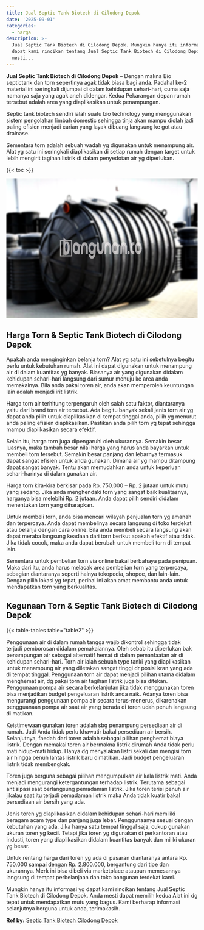 ```yaml
---
title: Jual Septic Tank Biotech di Cilodong Depok
date: '2025-09-01'
categories:
  - harga
description: >-
  Jual Septic Tank Biotech di Cilodong Depok. Mungkin hanya itu informasi yg
  dapat kami rincikan tentang Jual Septic Tank Biotech di Cilodong Depok. Anda
  mesti...
---
```


**Jual Septic Tank Biotech di Cilodong Depok** – Dengan makna Bio septictank dan torn sepertinya agak tidak biasa bagi anda. Padahal ke-2 material ini seringkali dijumpai di dalam kehidupan sehari-hari, cuma saja namanya saja yang agak aneh didengar. Kedua Pekarangan depan rumah tersebut adalah area yang diaplikasikan untuk penampungan.

Septic tank biotech sendiri ialah suatu bio technology yang menggunakan sistem pengolahan limbah domestic sehingga tinja akan mampu diolah jadi paling efisien menjadi carian yang layak dibuang langsung ke got atau drainase.

Sementara torn adalah sebuah wadah yg digunakan untuk menampung air. Alat yg satu ini seringkali diaplikasikan di setiap rumah dengan target untuk lebih mengirit tagihan listrik di dalam penyedotan air yg diperlukan.

{{< toc >}}

![Jual Septic Tank Biotech di Cilodong Depok](/images/jual-bio-septictank-35.png)

## Harga Torn & Septic Tank Biotech di Cilodong Depok

Apakah anda menginginkan belanja torn? Alat yg satu ini sebetulnya begitu perlu untuk kebutuhan rumah. Alat ini dapat digunakan untuk menampung air di dalam kuantitas yg banyak. Biasanya air yang digunakan didalam kehidupan sehari-hari langsung dari sumur menuju ke area anda memakainya. Bila anda pakai toren air, anda akan memperoleh keuntungan lain adalah menjadi irit listrik.

Harga torn air terhitung terpengaruh oleh salah satu faktor, diantaranya yaitu dari brand torn air tersebut. Ada begitu banyak sekali jenis torn air yg dapat anda pilih untuk diaplikasikan di tempat tinggal anda, pilih yg menurut anda paling efisien diaplikasikan. Pastikan anda pilih torn yg tepat sehingga mampu diaplikasikan secara efektif.

Selain itu, harga torn juga dipengaruhi oleh ukurannya. Semakin besar luasnya, maka tambah besar nilai harga yang harus anda bayarkan untuk membeli torn tersebut. Semakin besar panjang dan lebarnya termasuk dapat sangat efisien untuk anda gunakan. Dimana air yg mampu ditampung dapat sangat banyak. Tentu akan memudahkan anda untuk keperluan sehari-harinya di dalam gunakan air.

Harga torn kira-kira berkisar pada Rp. 750.000 – Rp. 2 jutaan untuk mutu yang sedang. Jika anda menghendaki torn yang sangat baik kualitasnya, harganya bisa melebihi Rp. 2 jutaan. Anda dapat pilih sendiri didalam menentukan torn yang diharapkan.

Untuk membeli torn, anda bisa mencari wilayah penjualan torn yg amanah dan terpercaya. Anda dapat membelinya secara langsung di toko terdekat atau belanja dengan cara online. Bila anda membeli secara langsung akan dapat meraba langsung keadaan dari torn berikut apakah efektif atau tidak. Jika tidak cocok, maka anda dapat berubah untuk membeli torn di tempat lain.

Sementara untuk pembelian torn via online bakal berbahaya pada penipuan. Maka dari itu, anda harus melacak area pembelian torn yang terpercaya, sebagian diantaranya seperti halnya tokopedia, shopee, dan lain-lain. Dengan pilih lokasi yg tepat, perihal ini akan amat membantu anda untuk mendapatkan torn yang berkualitas.

## Kegunaan Torn & Septic Tank Biotech di Cilodong Depok

{{< table-tables table="table2" >}}

Penggunaan air di dalam rumah tangga wajib dikontrol sehingga tidak terjadi pemborosan didalam pemakaiannya. Oleh sebab itu diperlukan bak penampungan air sebagai alternatif hemat di dalam pemanfaatan air di kehidupan sehari-hari. Torn air ialah sebuah type tanki yang diaplikasikan untuk menampung air yang diletakan sangat tinggi dr posisi kran yang ada di tempat tinggal. Penggunaan torn air dapat menjadi pilihan utama didalam menghemat air, dg pakai torn air tagihan listrik juga bisa ditekan. Penggunaan pompa air secara berkelanjutan jika tidak menggunakan toren bisa menjadikan budget pengeluaran listrik anda naik. Adanya toren bisa mengurangi penggunaan pompa air secara terus-menerus, dikarenakan pengguanaan pompa air saat air yang berada di toren udah penuh langsung di matikan.

Keistimewaan gunakan toren adalah sbg penampung persediaan air di rumah. Jadi Anda tidak perlu khawatir bakal persediaan air bersih. Selanjutnya, faedah dari toren adalah sebagai pilihan penghemat biaya listrik. Dengan memakai toren air bermakna listrik dirumah Anda tidak perlu mati hidup-mati hidup. Hanya dg menyalakan listri sekali dan mengisi torn air hingga penuh lantas listrik baru dimatikan. Jadi budget pengeluaran listrik tidak membengkak.

Toren juga berguna sebagai pilihan mengumpulkan air kala listrik mati. Anda menjadi mengurangi ketergantungan terhadap listrik. Terutama sebagai antisipasi saat berlangsung pemadaman listrik. Jika toren terisi penuh air jikalau saat itu terjadi pemadaman listrik maka Anda tidak kuatir bakal persediaan air bersih yang ada.

Jenis toren yg diaplikasikan didalam kehidupan sehari-hari memiliki beragam acam type dan panjang juga lebar. Penggunaanya sesuai dengan kebutuhan yang ada. Jika hanya satu tempat tinggal saja, cukup gunakan ukuran toren yg kecil. Tetapi jika toren yg digunakan di perkantoran atau industi, toren yang diaplikasikan didalam kuantitas banyak dan miliki ukuran yg besar.

Untuk rentang harga dari toren yg ada di pasaran diantaranya antara Rp. 750.000 sampai dengan Rp. 2.800.000, bergantung dari tipe dan ukurannya. Merk ini bisa dibeli via marketplace ataupun memesannya langsung di tempat perbelanjaan dan toko bangunan terdekat kami.

Mungkin hanya itu informasi yg dapat kami rincikan tentang Jual Septic Tank Biotech di Cilodong Depok. Anda mesti dapat memilih kedua Alat ini dg tepat untuk mendapatkan mutu yang bagus. Kami berharap informasi selanjutnya berguna untuk anda, terimakasih.

**Ref by:** [Septic Tank Biotech Cilodong Depok](https://id.wikipedia.org/wiki/Septic)
